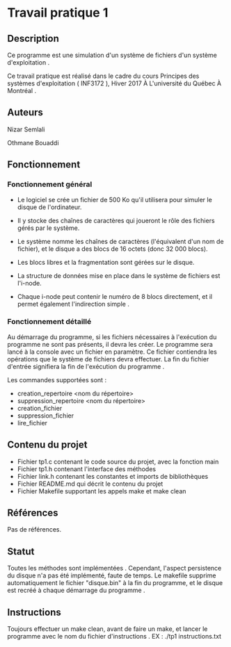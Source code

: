 # Travail pratique 1

## Description

Ce programme est une simulation d'un système de fichiers d'un système d'exploitation . 
  
Ce travail pratique est réalisé dans le cadre du cours Principes des systèmes d'exploitation ( INF3172 ), Hiver 2017 À L'université du Québec À Montréal .  

## Auteurs

Nizar Semlali 
  
Othmane Bouaddi

## Fonctionnement

### Fonctionnement général 

* Le logiciel se crée un fichier de 500 Ko qu'il utilisera pour simuler le disque de l'ordinateur.
  
* Il y stocke des chaînes de caractères qui joueront le rôle des fichiers gérés par le système.
  
* Le système nomme les chaînes de caractères (l'équivalent d'un nom de fichier), et le disque a des blocs de 16 octets (donc 32 000 blocs). 
  
* Les blocs libres et la fragmentation sont gérées sur le disque. 
  
* La structure de données mise en place dans le système de fichiers est l'i-node. 
  
* Chaque i-node peut contenir le numéro de 8 blocs directement, et il permet également l'indirection simple . 
  
  

### Fonctionnement détaillé 
  
Au démarrage du programme, si les fichiers nécessaires à l'exécution du programme ne sont pas
présents, il devra les créer. Le programme sera lancé à la console avec un fichier en paramètre.
Ce fichier contiendra les opérations que le système de fichiers devra effectuer. 
La fin du fichier d'entrée signifiera la fin de l'exécution du programme .
  
Les commandes supportées sont :  
  
  * creation_repertoire <nom du répertoire>
  * suppression_repertoire <nom du répertoire>
  * creation_fichier <nom du fichier> <contenu du fichier>
  * suppression_fichier <nom du fichier>
  * lire_fichier <nom du fichier>
  

  
## Contenu du projet

* Fichier tp1.c contenant le code source du projet, avec la fonction main
* Fichier tp1.h contenant l'interface des méthodes
* Fichier link.h contenant les constantes et imports de bibliothèques
* Fichier README.md qui décrit le contenu du projet
* Fichier Makefile supportant les appels make et make clean 


## Références

Pas de références.

## Statut

Toutes les méthodes sont implémentées . 
Cependant, l'aspect persistence du disque n'a pas été implémenté, faute de temps. 
Le makefile supprime automatiquement le fichier "disque.bin" à la fin du programme, et le disque est recréé à chaque démarrage du programme . 
  
## Instructions
  
Toujours effectuer un make clean, avant de faire un make, et lancer le programme avec le nom du fichier d'instructions . 
  EX : ./tp1 instructions.txt